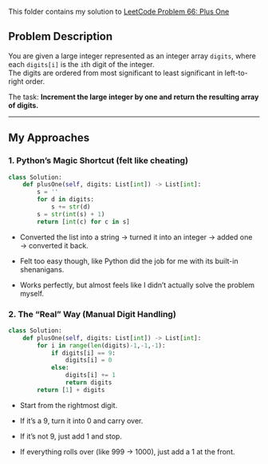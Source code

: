 This folder contains my solution to [LeetCode Problem 66: Plus One](https://leetcode.com/problems/plus-one/)

## **Problem Description**  
You are given a large integer represented as an integer array `digits`, where each `digits[i]` is the `i`th digit of the integer.  
The digits are ordered from most significant to least significant in left-to-right order.  

The task: **Increment the large integer by one and return the resulting array of digits.**

---

## **My Approaches**  

### **1. Python’s Magic Shortcut (felt like cheating)**  
```python
class Solution:
    def plusOne(self, digits: List[int]) -> List[int]:
        s = ''
        for d in digits:
            s += str(d)
        s = str(int(s) + 1)
        return [int(c) for c in s]
```

- Converted the list into a string → turned it into an integer → added one → converted it back.

- Felt too easy though, like Python did the job for me with its built-in shenanigans.

- Works perfectly, but almost feels like I didn’t actually solve the problem myself.

### 2. The “Real” Way (Manual Digit Handling)
```python
class Solution:
    def plusOne(self, digits: List[int]) -> List[int]:
        for i in range(len(digits)-1,-1,-1):
            if digits[i] == 9:
                digits[i] = 0
            else:
                digits[i] += 1
                return digits
        return [1] + digits
```

- Start from the rightmost digit.

- If it’s a 9, turn it into 0 and carry over.

- If it’s not 9, just add 1 and stop.

- If everything rolls over (like 999 → 1000), just add a 1 at the front.
